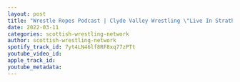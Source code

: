 ```yaml
---
layout: post
title: "Wrestle Ropes Podcast | Clyde Valley Wrestling \"Live In Strathaven\" (12 Mar 2022) Preview with Craig Forsyth"
date: 2022-03-11
categories: scottish-wrestling-network
author: scottish-wrestling-network
spotify_track_id: 7yt4LN46lf8RF8xq77zPTt
youtube_video_id: 
apple_track_id: 
youtube_metadata: 
---
```


